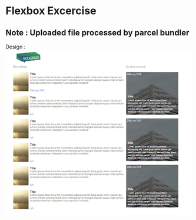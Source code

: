 # Flexbox Excercise
## Note : Uploaded file processed by parcel bundler

 Design :
![alt text](https://github.com/ProgFadi/flexbox/blob/master/flexbox.PNG "Links")
